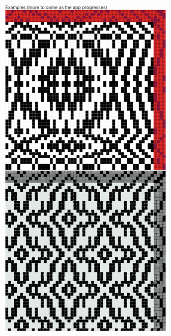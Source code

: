 Examples (more to come as the app progresses)
![a close up of a weaving pattern in the app's interface](/public/maltese_cross.gif)
![a weaving pattern in the app's interface](/public/periwinkle.gif)
